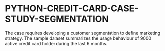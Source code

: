 # PYTHON-CREDIT-CARD-CASE-STUDY-SEGMENTATION
The case requires developing a customer segmentation to define marketing strategy. The sample dataset summarizes the usage behaviour of 9000 active credit card holder during the last 6 months. 
